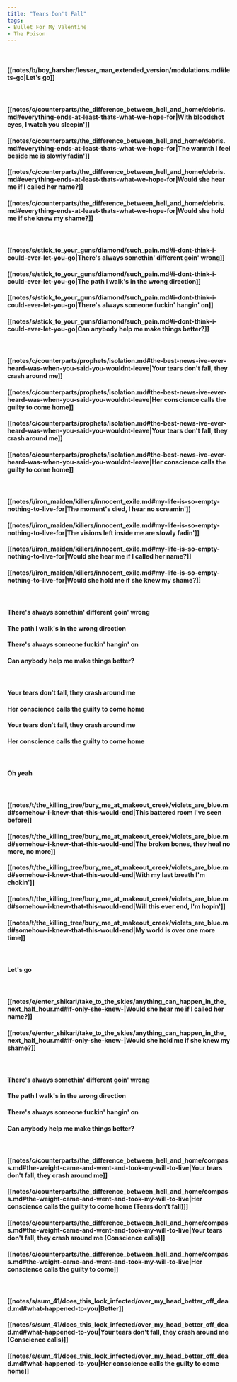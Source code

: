 ```yaml
---
title: "Tears Don't Fall"
tags:
- Bullet For My Valentine
- The Poison
---
```

&nbsp;
#### [[notes/b/boy_harsher/lesser_man_extended_version/modulations.md#lets-go|Let's go]]
&nbsp;
#### [[notes/c/counterparts/the_difference_between_hell_and_home/debris.md#everything-ends-at-least-thats-what-we-hope-for|With bloodshot eyes, I watch you sleepin']]
#### [[notes/c/counterparts/the_difference_between_hell_and_home/debris.md#everything-ends-at-least-thats-what-we-hope-for|The warmth I feel beside me is slowly fadin']]
#### [[notes/c/counterparts/the_difference_between_hell_and_home/debris.md#everything-ends-at-least-thats-what-we-hope-for|Would she hear me if I called her name?]]
#### [[notes/c/counterparts/the_difference_between_hell_and_home/debris.md#everything-ends-at-least-thats-what-we-hope-for|Would she hold me if she knew my shame?]]
&nbsp;
#### [[notes/s/stick_to_your_guns/diamond/such_pain.md#i-dont-think-i-could-ever-let-you-go|There's always somethin' different goin' wrong]]
#### [[notes/s/stick_to_your_guns/diamond/such_pain.md#i-dont-think-i-could-ever-let-you-go|The path I walk's in the wrong direction]]
#### [[notes/s/stick_to_your_guns/diamond/such_pain.md#i-dont-think-i-could-ever-let-you-go|There's always someone fuckin' hangin' on]]
#### [[notes/s/stick_to_your_guns/diamond/such_pain.md#i-dont-think-i-could-ever-let-you-go|Can anybody help me make things better?]]
&nbsp;
#### [[notes/c/counterparts/prophets/isolation.md#the-best-news-ive-ever-heard-was-when-you-said-you-wouldnt-leave|Your tears don't fall, they crash around me]]
#### [[notes/c/counterparts/prophets/isolation.md#the-best-news-ive-ever-heard-was-when-you-said-you-wouldnt-leave|Her conscience calls the guilty to come home]]
#### [[notes/c/counterparts/prophets/isolation.md#the-best-news-ive-ever-heard-was-when-you-said-you-wouldnt-leave|Your tears don't fall, they crash around me]]
#### [[notes/c/counterparts/prophets/isolation.md#the-best-news-ive-ever-heard-was-when-you-said-you-wouldnt-leave|Her conscience calls the guilty to come home]]
&nbsp;
#### [[notes/i/iron_maiden/killers/innocent_exile.md#my-life-is-so-empty-nothing-to-live-for|The moment's died, I hear no screamin']]
#### [[notes/i/iron_maiden/killers/innocent_exile.md#my-life-is-so-empty-nothing-to-live-for|The visions left inside me are slowly fadin']]
#### [[notes/i/iron_maiden/killers/innocent_exile.md#my-life-is-so-empty-nothing-to-live-for|Would she hear me if I called her name?]]
#### [[notes/i/iron_maiden/killers/innocent_exile.md#my-life-is-so-empty-nothing-to-live-for|Would she hold me if she knew my shame?]]
&nbsp;
#### There's always somethin' different goin' wrong
#### The path I walk's in the wrong direction
#### There's always someone fuckin' hangin' on
#### Can anybody help me make things better?
&nbsp;
#### Your tears don't fall, they crash around me
#### Her conscience calls the guilty to come home
#### Your tears don't fall, they crash around me
#### Her conscience calls the guilty to come home
&nbsp;
#### Oh yeah
&nbsp;
#### [[notes/t/the_killing_tree/bury_me_at_makeout_creek/violets_are_blue.md#somehow-i-knew-that-this-would-end|This battered room I've seen before]]
#### [[notes/t/the_killing_tree/bury_me_at_makeout_creek/violets_are_blue.md#somehow-i-knew-that-this-would-end|The broken bones, they heal no more, no more]]
#### [[notes/t/the_killing_tree/bury_me_at_makeout_creek/violets_are_blue.md#somehow-i-knew-that-this-would-end|With my last breath I'm chokin']]
#### [[notes/t/the_killing_tree/bury_me_at_makeout_creek/violets_are_blue.md#somehow-i-knew-that-this-would-end|Will this ever end, I'm hopin']]
#### [[notes/t/the_killing_tree/bury_me_at_makeout_creek/violets_are_blue.md#somehow-i-knew-that-this-would-end|My world is over one more time]]
&nbsp;
#### Let's go
&nbsp;
#### [[notes/e/enter_shikari/take_to_the_skies/anything_can_happen_in_the_next_half_hour.md#if-only-she-knew-|Would she hear me if I called her name?]]
#### [[notes/e/enter_shikari/take_to_the_skies/anything_can_happen_in_the_next_half_hour.md#if-only-she-knew-|Would she hold me if she knew my shame?]]
&nbsp;
#### There's always somethin' different goin' wrong
#### The path I walk's in the wrong direction
#### There's always someone fuckin' hangin' on
#### Can anybody help me make things better?
&nbsp;
#### [[notes/c/counterparts/the_difference_between_hell_and_home/compass.md#the-weight-came-and-went-and-took-my-will-to-live|Your tears don't fall, they crash around me]]
#### [[notes/c/counterparts/the_difference_between_hell_and_home/compass.md#the-weight-came-and-went-and-took-my-will-to-live|Her conscience calls the guilty to come home (Tears don't fall)]]
#### [[notes/c/counterparts/the_difference_between_hell_and_home/compass.md#the-weight-came-and-went-and-took-my-will-to-live|Your tears don't fall, they crash around me (Conscience calls)]]
#### [[notes/c/counterparts/the_difference_between_hell_and_home/compass.md#the-weight-came-and-went-and-took-my-will-to-live|Her conscience calls the guilty to come]]
&nbsp;
#### [[notes/s/sum_41/does_this_look_infected/over_my_head_better_off_dead.md#what-happened-to-you|Better]]
#### [[notes/s/sum_41/does_this_look_infected/over_my_head_better_off_dead.md#what-happened-to-you|Your tears don't fall, they crash around me (Conscience calls)]]
#### [[notes/s/sum_41/does_this_look_infected/over_my_head_better_off_dead.md#what-happened-to-you|Her conscience calls the guilty to come home]]
